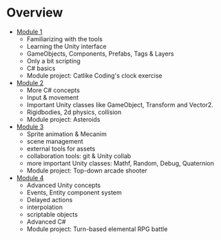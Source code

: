 
# Overview

* [Module 1](Module1)
	* Familiarizing with the tools
	* Learning the Unity interface
	* GameObjects, Components, Prefabs, Tags & Layers
	* Only a bit scripting
	* C# basics
	* Module project: Catlike Coding's clock exercise
* [Module 2](Module2)
	* More C# concepts
	* Input & movement
	* Important Unity classes like GameObject, Transform and Vector2.
	* Rigidbodies, 2d physics, collision
	* Module project: Asteroids
* [Module 3](Module3)
	* Sprite animation & Mecanim
	* scene management
	* external tools for assets
	* collaboration tools: git & Unity collab
	* more important Unity classes: Mathf, Random, Debug, Quaternion
	* Module project: Top-down arcade shooter
* [Module 4](Module4)
	* Advanced Unity concepts
	* Events, Entity component system
	* Delayed actions
	* interpolation
	* scriptable objects
	* Advanced C#
	* Module project: Turn-based elemental RPG battle